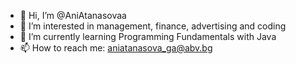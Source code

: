- 👋 Hi, I’m @AniAtanasovaa
- 👀 I’m interested in management, finance, advertising and coding
- 🌱 I’m currently learning Programming Fundamentals with Java
- 📫 How to reach me: aniatanasova_ga@abv.bg

<!---
AniAtanasovaa/AniAtanasovaa is a ✨ special ✨ repository because its `README.md` (this file) appears on your GitHub profile.
You can click the Preview link to take a look at your changes.
--->
